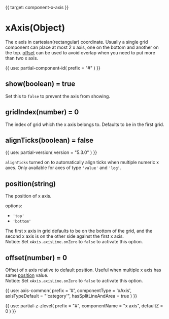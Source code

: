 
{{ target: component-x-axis }}

# xAxis(Object)

The x axis in cartesian(rectangular) coordinate. Usually a single grid component can place at most 2 x axis, one on the bottom and another on the top. [offset](~xAxis.offset) can be used to avoid overlap when you need to put more than two x axis.

{{ use: partial-component-id(
    prefix = "#"
) }}

## show(boolean) = true

<ExampleUIControlBoolean default="true" />

Set this to `false` to prevent the axis from showing.

## gridIndex(number) = 0

The index of grid which the x axis belongs to. Defaults to be in the first grid.

## alignTicks(boolean) = false

{{ use: partial-version(
    version = "5.3.0"
) }}

`alignTicks` turned on to automatically align ticks when multiple numeric x axes. Only available for axes of type `'value'` and `'log'`.

## position(string)

<ExampleUIControlEnum options="top,bottom" default="bottom" />

The position of x axis.

options:
+ `'top'`
+ `'bottom'`

The first x axis in grid defaults to be on the bottom of the grid, and the second x axis is on the other side against the first x axis.  
Notice: Set `xAxis.axisLine.onZero` to `false` to activate this option.

## offset(number) = 0

<ExampleUIControlNumber step="0.5" />

Offset of x axis relative to default position. Useful when multiple x axis has same [position](~xAxis.position) value.  
Notice: Set `xAxis.axisLine.onZero` to `false` to activate this option.

{{ use: axis-common(
    prefix = '#',
    componentType = 'xAxis',
    axisTypeDefault = "'category'",
    hasSplitLineAndArea = true
) }}

{{ use: partial-z-zlevel(
    prefix = "#",
    componentName = "x axis",
    defaultZ = 0
) }}

